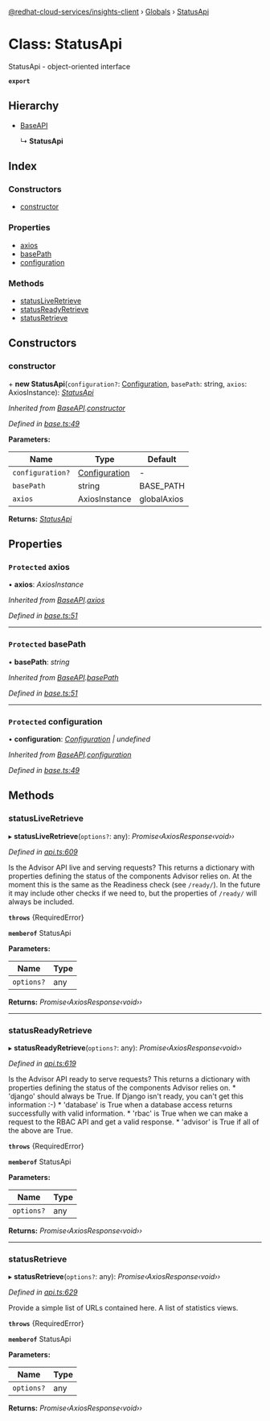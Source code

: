 [@redhat-cloud-services/insights-client](../README.md) › [Globals](../globals.md) › [StatusApi](statusapi.md)

# Class: StatusApi

StatusApi - object-oriented interface

**`export`** 

## Hierarchy

* [BaseAPI](baseapi.md)

  ↳ **StatusApi**

## Index

### Constructors

* [constructor](statusapi.md#constructor)

### Properties

* [axios](statusapi.md#protected-axios)
* [basePath](statusapi.md#protected-basepath)
* [configuration](statusapi.md#protected-configuration)

### Methods

* [statusLiveRetrieve](statusapi.md#statusliveretrieve)
* [statusReadyRetrieve](statusapi.md#statusreadyretrieve)
* [statusRetrieve](statusapi.md#statusretrieve)

## Constructors

###  constructor

\+ **new StatusApi**(`configuration?`: [Configuration](configuration.md), `basePath`: string, `axios`: AxiosInstance): *[StatusApi](statusapi.md)*

*Inherited from [BaseAPI](baseapi.md).[constructor](baseapi.md#constructor)*

*Defined in [base.ts:49](https://github.com/RedHatInsights/javascript-clients/blob/master/packages/insights/base.ts#L49)*

**Parameters:**

Name | Type | Default |
------ | ------ | ------ |
`configuration?` | [Configuration](configuration.md) | - |
`basePath` | string | BASE_PATH |
`axios` | AxiosInstance | globalAxios |

**Returns:** *[StatusApi](statusapi.md)*

## Properties

### `Protected` axios

• **axios**: *AxiosInstance*

*Inherited from [BaseAPI](baseapi.md).[axios](baseapi.md#protected-axios)*

*Defined in [base.ts:51](https://github.com/RedHatInsights/javascript-clients/blob/master/packages/insights/base.ts#L51)*

___

### `Protected` basePath

• **basePath**: *string*

*Inherited from [BaseAPI](baseapi.md).[basePath](baseapi.md#protected-basepath)*

*Defined in [base.ts:51](https://github.com/RedHatInsights/javascript-clients/blob/master/packages/insights/base.ts#L51)*

___

### `Protected` configuration

• **configuration**: *[Configuration](configuration.md) | undefined*

*Inherited from [BaseAPI](baseapi.md).[configuration](baseapi.md#protected-configuration)*

*Defined in [base.ts:49](https://github.com/RedHatInsights/javascript-clients/blob/master/packages/insights/base.ts#L49)*

## Methods

###  statusLiveRetrieve

▸ **statusLiveRetrieve**(`options?`: any): *Promise‹AxiosResponse‹void››*

*Defined in [api.ts:609](https://github.com/RedHatInsights/javascript-clients/blob/master/packages/insights/api.ts#L609)*

Is the Advisor API live and serving requests?  This returns a dictionary with properties defining the status of the components Advisor relies on.  At the moment this is the same as the Readiness check (see `/ready/`). In the future it may include other checks if we need to, but the properties of `/ready/` will always be included.

**`throws`** {RequiredError}

**`memberof`** StatusApi

**Parameters:**

Name | Type |
------ | ------ |
`options?` | any |

**Returns:** *Promise‹AxiosResponse‹void››*

___

###  statusReadyRetrieve

▸ **statusReadyRetrieve**(`options?`: any): *Promise‹AxiosResponse‹void››*

*Defined in [api.ts:619](https://github.com/RedHatInsights/javascript-clients/blob/master/packages/insights/api.ts#L619)*

Is the Advisor API ready to serve requests?  This returns a dictionary with properties defining the status of the components Advisor relies on.  * \'django\' should always be True.  If Django isn\'t ready, you can\'t   get this information :-) * \'database\' is True when a database access returns successfully with   valid information. * \'rbac\' is True when we can make a request to the RBAC API and get   a valid response. * \'advisor\' is True if all of the above are True.

**`throws`** {RequiredError}

**`memberof`** StatusApi

**Parameters:**

Name | Type |
------ | ------ |
`options?` | any |

**Returns:** *Promise‹AxiosResponse‹void››*

___

###  statusRetrieve

▸ **statusRetrieve**(`options?`: any): *Promise‹AxiosResponse‹void››*

*Defined in [api.ts:629](https://github.com/RedHatInsights/javascript-clients/blob/master/packages/insights/api.ts#L629)*

Provide a simple list of URLs contained here.  A list of statistics views.

**`throws`** {RequiredError}

**`memberof`** StatusApi

**Parameters:**

Name | Type |
------ | ------ |
`options?` | any |

**Returns:** *Promise‹AxiosResponse‹void››*
